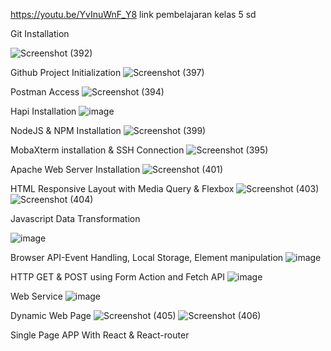 https://youtu.be/YvInuWnF_Y8 link pembelajaran kelas 5 sd

Git Installation

![Screenshot (392)](https://user-images.githubusercontent.com/101171711/208720415-657ba942-d043-4aea-96c5-1453485e313a.png)

Github Project Initialization
![Screenshot (397)](https://user-images.githubusercontent.com/101171711/208720712-e28c2b36-ba6e-4d8f-95bd-eb67f061b970.png)

Postman Access
![Screenshot (394)](https://user-images.githubusercontent.com/101171711/208720818-58cb0bf3-760e-4dac-9e3c-fb6de9335e53.png)

Hapi Installation
![image](https://user-images.githubusercontent.com/101171711/208721020-026c6ede-3640-4826-bb32-40e25434e308.png)

NodeJS & NPM Installation
![Screenshot (399)](https://user-images.githubusercontent.com/101171711/208721657-c98468f3-1f71-4431-8254-b5c849150bfd.png)

MobaXterm installation & SSH Connection
![Screenshot (395)](https://user-images.githubusercontent.com/101171711/208721813-db4d1980-528f-416c-92ce-dd0c0c0f77ef.png)

Apache Web Server Installation
![Screenshot (401)](https://user-images.githubusercontent.com/101171711/208722322-7f7b404e-2ff9-4109-b5e2-226dd6342c26.png)

HTML Responsive Layout with Media Query & Flexbox
![Screenshot (403)](https://user-images.githubusercontent.com/101171711/208723284-1d1f1e1d-e045-4145-9d4f-14ccce5b1141.png)
![Screenshot (404)](https://user-images.githubusercontent.com/101171711/208723305-7767d627-ecef-490b-99c3-c895d8f65bf0.png)

Javascript Data Transformation

![image](https://user-images.githubusercontent.com/101171711/208723708-febbcbf5-8bf0-497c-905a-b6b62dc05512.png)

Browser API-Event Handling, Local Storage, Element manipulation
![image](https://user-images.githubusercontent.com/101171711/208723884-bad68c15-3979-4043-b37d-309e0f6264dc.png)

HTTP GET & POST using Form Action and Fetch API
![image](https://user-images.githubusercontent.com/101171711/208724025-ff1383c1-8d48-459a-9630-cb8e7ef2a53b.png)

Web Service 
![image](https://user-images.githubusercontent.com/101171711/208724091-069f9eb1-e81b-45e4-b0a1-086b14bc9c0a.png)

Dynamic Web Page 
![Screenshot (405)](https://user-images.githubusercontent.com/101171711/208724900-52831b0e-0a91-4aea-a17b-839a279d6496.png)
![Screenshot (406)](https://user-images.githubusercontent.com/101171711/208724915-a3cf2dc2-b8fa-4677-8283-fa488c31065c.png)

Single Page APP With React & React-router



